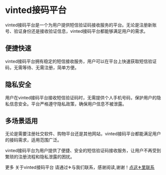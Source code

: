 # vinted接码平台

vinted接码平台是一个为用户提供短信验证码接收服务的平台。无论是注册新账号、验证身份还是接收验证信息，vinted接码平台都能够满足用户的需求。

## 便捷快速

vinted接码平台拥有稳定的短信接收服务，用户可以在平台上快速获取短信验证码，无需等待、无需注册，简单方便。

## 隐私安全

用户在vinted接码平台接收短信验证码时，无需提供个人手机号码，保护用户的隐私信息安全。平台严格遵守隐私政策，确保用户信息不被泄露。

## 多场景适用

无论是需要注册社交软件、购物平台还是其他网站，vinted接码平台都能满足用户的接码需求，适用范围广泛。

vinted接码平台为用户提供了便捷、安全的短信验证码接收服务，让用户不再受到繁琐的注册流程和隐私泄露的困扰。

更多 关于vinted接码平台 请通过✈与我们联系，感谢阅读,谢谢！[点这✈里联系](https://b.k02.cc)